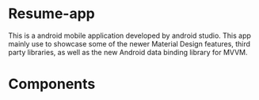 # Resume-app
This is a android mobile application developed by android studio. This app mainly use to showcase some of the newer Material Design features, third party libraries, as well as the new Android data binding library for MVVM. 
# Components
